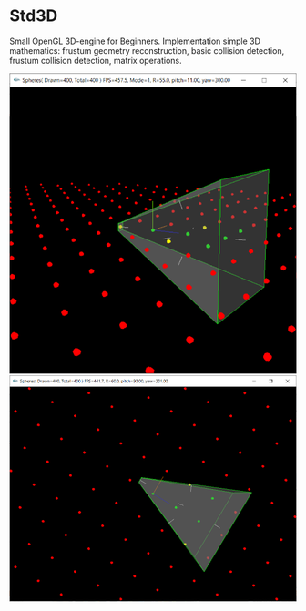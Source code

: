 
# Std3D

Small OpenGL 3D-engine for Beginners. Implementation simple 3D mathematics: frustum geometry reconstruction, basic collision detection, frustum collision detection, matrix operations.


<div align="left" width="540" height="540">
  <img src="/imgs/frustum-1.png">
</div>

<div align="left" width="800" height="640">
  <img src="/imgs/frustum-2.png">
</div>
